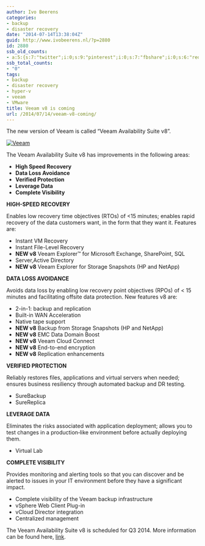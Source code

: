 ```yaml
---
author: Ivo Beerens
categories:
- backup
- disaster recovery
date: "2014-07-14T13:38:04Z"
guid: http://www.ivobeerens.nl/?p=2880
id: 2880
ssb_old_counts:
- a:5:{s:7:"twitter";i:0;s:9:"pinterest";i:0;s:7:"fbshare";i:0;s:6:"reddit";i:0;s:6:"tumblr";i:0;}
ssb_total_counts:
- "0"
tags:
- backup
- disaster recovery
- hyper-v
- veeam
- VMware
title: Veeam v8 is coming
url: /2014/07/14/veeam-v8-coming/
---
```


The new version of Veeam is called “Veeam Availability Suite v8”.

[![Veeam](http://localhost/wp-content/uploads/2014/07/2014-07-14_13h47_38.png)](http://localhost/wp-content/uploads/2014/07/2014-07-14_13h47_38.png)

The Veeam Availability Suite v8 has improvements in the following areas:

- **High Speed Recovery**
- **Data Loss Avoidance**
- **Verified Protection**
- **Leverage Data**
- **Complete Visibility**

**HIGH-SPEED RECOVERY**

Enables low recovery time objectives (RTOs) of <15 minutes; enables rapid recovery of the data customers want, in the form that they want it. Features are:

- Instant VM Recovery
- Instant File-Level Recovery
- **NEW v8** Veeam Explorer™ for Microsoft Exchange, SharePoint, SQL
- Server,Active Directory
- **NEW v8** Veeam Explorer for Storage Snapshots (HP and NetApp)

**DATA LOSS AVOIDANCE**

Avoids data loss by enabling low recovery point objectives (RPOs) of < 15 minutes and facilitating offsite data protection. New features v8 are:

- 2-in-1: backup and replication
- Built-in WAN Acceleration
- Native tape support
- **NEW v8** Backup from Storage Snapshots (HP and NetApp)
- **NEW v8** EMC Data Domain Boost
- **NEW v8** Veeam Cloud Connect
- **NEW v8** End-to-end encryption
- **NEW v8** Replication enhancements

**VERIFIED PROTECTION**

Reliably restores files, applications and virtual servers when needed; ensures business resiliency through automated backup and DR testing.

- SureBackup
- SureReplica

**LEVERAGE DATA**

Eliminates the risks associated with application deployment; allows you to test changes in a production‐like environment before actually deploying them.

- Virtual Lab

**COMPLETE VISIBILITY**

Provides monitoring and alerting tools so that you can discover and be alerted to issues in your IT environment before they have a significant impact.

- Complete visibility of the Veeam backup infrastructure
- vSphere Web Client Plug-in
- vCloud Director integration
- Centralized management

The Veeam Availability Suite v8 is scheduled for Q3 2014. More information can be found here, [link](http://go.veeam.com/availability-suite-v8).
